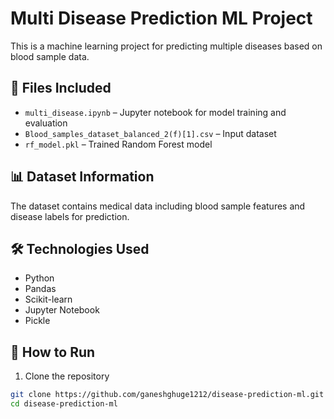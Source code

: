 # Multi Disease Prediction ML Project

This is a machine learning project for predicting multiple diseases based on blood sample data.

## 📁 Files Included
- `multi_disease.ipynb` – Jupyter notebook for model training and evaluation
- `Blood_samples_dataset_balanced_2(f)[1].csv` – Input dataset
- `rf_model.pkl` – Trained Random Forest model

## 📊 Dataset Information
The dataset contains medical data including blood sample features and disease labels for prediction.

## 🛠️ Technologies Used
- Python
- Pandas
- Scikit-learn
- Jupyter Notebook
- Pickle

## 🚀 How to Run

1. Clone the repository  
```bash
git clone https://github.com/ganeshghuge1212/disease-prediction-ml.git
cd disease-prediction-ml
